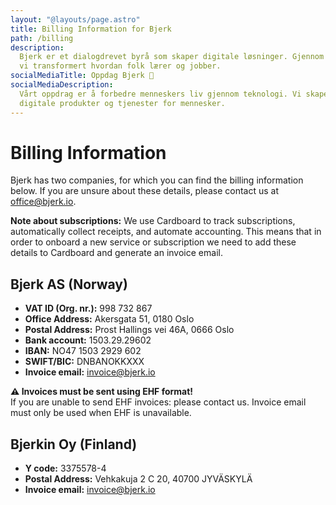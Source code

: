 ```yaml
---
layout: "@layouts/page.astro"
title: Billing Information for Bjerk
path: /billing
description:
  Bjerk er et dialogdrevet byrå som skaper digitale løsninger. Gjennom 14 år har
  vi transformert hvordan folk lærer og jobber.
socialMediaTitle: Oppdag Bjerk 🌳
socialMediaDescription:
  Vårt oppdrag er å forbedre menneskers liv gjennom teknologi. Vi skaper
  digitale produkter og tjenester for mennesker.
---
```


# Billing Information

Bjerk has two companies, for which you can find the billing information below.
If you are unsure about these details, please contact us at
[office@bjerk.io](mailto:office@bjerk.io).

**Note about subscriptions:** We use Cardboard to track subscriptions,
automatically collect receipts, and automate accounting. This means that in
order to onboard a new service or subscription we need to add these details to
Cardboard and generate an invoice email.

## Bjerk AS (Norway)

- **VAT ID (Org. nr.):** 998 732 867
- **Office Address:** Akersgata 51, 0180 Oslo
- **Postal Address:** Prost Hallings vei 46A, 0666 Oslo
- **Bank account:** 1503.29.29602
- **IBAN:** NO47 1503 2929 602
- **SWIFT/BIC:** DNBANOKKXXX
- **Invoice email:** invoice@bjerk.io

**⚠️ Invoices must be sent using EHF format!**  
If you are unable to send EHF invoices: please contact us. Invoice email must
only be used when EHF is unavailable.

## Bjerkin Oy (Finland)

- **Y code:** 3375578-4
- **Postal Address:** Vehkakuja 2 C 20, 40700 JYVÄSKYLÄ
- **Invoice email:** invoice@bjerk.io

